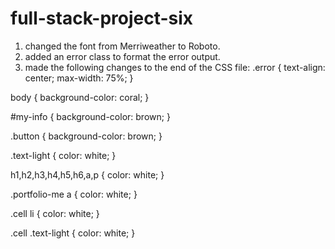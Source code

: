 # full-stack-project-six
1. changed the font from Merriweather to Roboto.
2. added an error class to format the error output.
3. made the following changes to the end of the CSS file:
.error {
    text-align: center;
    max-width: 75%;
}

body {
    background-color: coral;
}

#my-info {
    background-color: brown;
}

.button {
    background-color: brown;
}

.text-light {
    color: white;
}

h1,h2,h3,h4,h5,h6,a,p {
    color: white;
}

.portfolio-me a {
    color: white;
}

.cell li {
    color: white;
}

.cell .text-light {
    color: white;
}